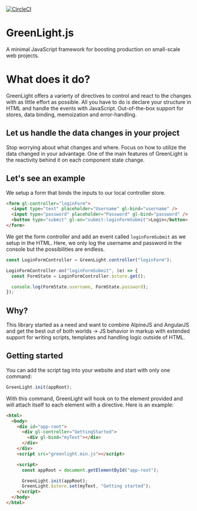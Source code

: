 ﻿[![CircleCI](https://dl.circleci.com/status-badge/img/circleci/D4bACYgELziWRdvGQX58ng/JLCBwpaAdTngwcyk3kHWug/tree/main.svg?style=svg&circle-token=0e0c994164d8667fcc9bb65e1305a3f58bd741a0)](https://dl.circleci.com/status-badge/redirect/circleci/D4bACYgELziWRdvGQX58ng/JLCBwpaAdTngwcyk3kHWug/tree/main)

# GreenLight.js

A minimal JavaScript framework for boosting production on small-scale web projects.

# What does it do?

GreenLight offers a varierty of directives to control and react to the changes with as little effort as possible. All you have to do is declare your structure in HTML and handle the events with JavaScript. Out-of-the-box support for stores, data binding, memoization and error-handling.

## Let us handle the data changes in your project

Stop worrying about what changes and where. Focus on how to utilize the data changed in your advantage. One of the main features of GreenLight is the reactivity behind it on each component state change.

## Let's see an example

We setup a form that binds the inputs to our local controller store.

```html
<form gl-controller="loginForm">
  <input type="text" placeholder="Username" gl-bind="username" />
  <input type="password" placeholder="Password" gl-bind="password" />
  <button type="submit" gl-on="submit:loginFormSubmit">Login</button>
</form>
```

We get the form controller and add an event called `loginFormSubmit` as we setup in the HTML. Here, we only log the username and password in the console but the possibilities are endless.

```js
const LoginFormController = GreenLight.controller("loginForm");

LoginFormController.on("loginFormSubmit", (e) => {
  const FormState = LoginFormController.$store.get();

  console.log(FormState.username, FormState.password);
});
```

## Why?

This library started as a need and want to combine AlpineJS and AngularJS and get the best out of both worlds -> JS behavior in markup with extended support for writing scripts, templates and handling logic outside of HTML.

## Getting started

You can add the script tag into your website and start with only one command:

```js
GreenLight.init(appRoot);
```

With this command, GreenLight will hook on to the element provided and will attach itself to each element with a directive. Here is an example:

```html
<html>
  <body>
    <div id="app-root">
      <div gl-controller="GettingStarted">
        <div gl-bind="myText"></div>
      </div>
    </div>
    <script src="greenlight.min.js"></script>

    <script>
      const appRoot = document.getElementById("app-root");

      GreenLight.init(appRoot);
      GreenLight.$store.set(myText, "Getting started");
    </script>
  </body>
</html>
```
